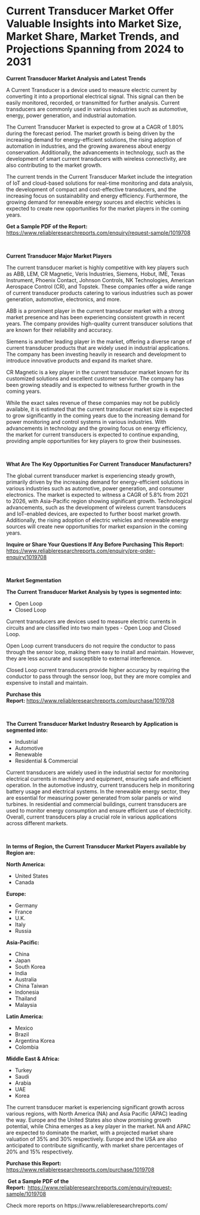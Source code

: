<p><h1>Current Transducer Market Offer Valuable Insights into Market Size, Market Share, Market Trends, and Projections Spanning from 2024 to 2031</h1></p><p><strong>Current Transducer Market Analysis and Latest Trends</strong></p>
<p><p>A Current Transducer is a device used to measure electric current by converting it into a proportional electrical signal. This signal can then be easily monitored, recorded, or transmitted for further analysis. Current transducers are commonly used in various industries such as automotive, energy, power generation, and industrial automation.</p><p>The Current Transducer Market is expected to grow at a CAGR of 1.80% during the forecast period. The market growth is being driven by the increasing demand for energy-efficient solutions, the rising adoption of automation in industries, and the growing awareness about energy conservation. Additionally, the advancements in technology, such as the development of smart current transducers with wireless connectivity, are also contributing to the market growth.</p><p>The current trends in the Current Transducer Market include the integration of IoT and cloud-based solutions for real-time monitoring and data analysis, the development of compact and cost-effective transducers, and the increasing focus on sustainability and energy efficiency. Furthermore, the growing demand for renewable energy sources and electric vehicles is expected to create new opportunities for the market players in the coming years.</p></p>
<p><strong>Get a Sample PDF of the Report:&nbsp;</strong> <a href="https://www.reliableresearchreports.com/enquiry/request-sample/1019708">https://www.reliableresearchreports.com/enquiry/request-sample/1019708</a></p>
<p>&nbsp;</p>
<p><strong>Current Transducer Major Market Players</strong></p>
<p><p>The current transducer market is highly competitive with key players such as ABB, LEM, CR Magnetic, Veris Industries, Siemens, Hobut, IME, Texas Instrument, Phoenix Contact, Johnson Controls, NK Technologies, American Aerospace Control (CR), and Topstek. These companies offer a wide range of current transducer products catering to various industries such as power generation, automotive, electronics, and more.</p><p>ABB is a prominent player in the current transducer market with a strong market presence and has been experiencing consistent growth in recent years. The company provides high-quality current transducer solutions that are known for their reliability and accuracy.</p><p>Siemens is another leading player in the market, offering a diverse range of current transducer products that are widely used in industrial applications. The company has been investing heavily in research and development to introduce innovative products and expand its market share.</p><p>CR Magnetic is a key player in the current transducer market known for its customized solutions and excellent customer service. The company has been growing steadily and is expected to witness further growth in the coming years.</p><p>While the exact sales revenue of these companies may not be publicly available, it is estimated that the current transducer market size is expected to grow significantly in the coming years due to the increasing demand for power monitoring and control systems in various industries. With advancements in technology and the growing focus on energy efficiency, the market for current transducers is expected to continue expanding, providing ample opportunities for key players to grow their businesses.</p></p>
<p>&nbsp;</p>
<p><strong>What Are The Key Opportunities For Current Transducer Manufacturers?</strong></p>
<p><p>The global current transducer market is experiencing steady growth, primarily driven by the increasing demand for energy-efficient solutions in various industries such as automotive, power generation, and consumer electronics. The market is expected to witness a CAGR of 5.8% from 2021 to 2026, with Asia-Pacific region showing significant growth. Technological advancements, such as the development of wireless current transducers and IoT-enabled devices, are expected to further boost market growth. Additionally, the rising adoption of electric vehicles and renewable energy sources will create new opportunities for market expansion in the coming years.</p></p>
<p><strong>Inquire or Share Your Questions If Any Before Purchasing This Report:</strong> <a href="https://www.reliableresearchreports.com/enquiry/pre-order-enquiry/1019708">https://www.reliableresearchreports.com/enquiry/pre-order-enquiry/1019708</a></p>
<p>&nbsp;</p>
<p><strong>Market Segmentation</strong></p>
<p><strong>The Current Transducer Market Analysis by types is segmented into:</strong></p>
<p><ul><li>Open Loop</li><li>Closed Loop</li></ul></p>
<p><p>Current transducers are devices used to measure electric currents in circuits and are classified into two main types - Open Loop and Closed Loop. </p><p>Open Loop current transducers do not require the conductor to pass through the sensor loop, making them easy to install and maintain. However, they are less accurate and susceptible to external interference. </p><p>Closed Loop current transducers provide higher accuracy by requiring the conductor to pass through the sensor loop, but they are more complex and expensive to install and maintain.</p></p>
<p><strong>Purchase this Report:&nbsp;</strong><a href="https://www.reliableresearchreports.com/purchase/1019708">https://www.reliableresearchreports.com/purchase/1019708</a></p>
<p>&nbsp;</p>
<p><strong>The Current Transducer Market Industry Research by Application is segmented into:</strong></p>
<p><ul><li>Industrial</li><li>Automotive</li><li>Renewable</li><li>Residential & Commercial</li></ul></p>
<p><p>Current transducers are widely used in the industrial sector for monitoring electrical currents in machinery and equipment, ensuring safe and efficient operation. In the automotive industry, current transducers help in monitoring battery usage and electrical systems. In the renewable energy sector, they are essential for measuring power generated from solar panels or wind turbines. In residential and commercial buildings, current transducers are used to monitor energy consumption and ensure efficient use of electricity. Overall, current transducers play a crucial role in various applications across different markets.</p></p>
<p>&nbsp;</p>
<p><strong>In terms of Region, the Current Transducer Market Players available by Region are:</strong></p>
<p>
    <p> <strong> North America: </strong>
        <ul>
            <li>United States</li>
            <li>Canada</li>
        </ul>
        </p> 
    <p> <strong> Europe: </strong>
        <ul>
            <li>Germany</li>
            <li>France</li>
            <li>U.K.</li>
            <li>Italy</li>
            <li>Russia</li>
        </ul>
        </p> 
    <p> <strong> Asia-Pacific: </strong>
        <ul>
            <li>China</li>
            <li>Japan</li>
            <li>South Korea</li>
            <li>India</li>
            <li>Australia</li>
            <li>China Taiwan</li>
            <li>Indonesia</li>
            <li>Thailand</li>
            <li>Malaysia</li>
        </ul>
        </p> 
    <p> <strong> Latin America: </strong>
        <ul>
            <li>Mexico</li>
            <li>Brazil</li>
            <li>Argentina Korea</li>
            <li>Colombia</li>
        </ul>
        </p> 
    <p> <strong> Middle East & Africa: </strong>
        <ul>
            <li>Turkey</li>
            <li>Saudi</li>
            <li>Arabia</li>
            <li>UAE</li>
            <li>Korea</li>
        </ul>
    </p>
    </p>
<p><p>The current transducer market is experiencing significant growth across various regions, with North America (NA) and Asia Pacific (APAC) leading the way. Europe and the United States also show promising growth potential, while China emerges as a key player in the market. NA and APAC are expected to dominate the market, with a projected market share valuation of 35% and 30% respectively. Europe and the USA are also anticipated to contribute significantly, with market share percentages of 20% and 15% respectively.</p></p>
<p><strong>Purchase this Report: </strong><a href="https://www.reliableresearchreports.com/purchase/1019708">https://www.reliableresearchreports.com/purchase/1019708</a></p>
<p>&nbsp;<strong>Get a Sample PDF of the Report:&nbsp;&nbsp;</strong><a href="https://www.reliableresearchreports.com/enquiry/request-sample/1019708">https://www.reliableresearchreports.com/enquiry/request-sample/1019708</a></p>
<p><strong></strong></p>
<p>Check more reports on https://www.reliableresearchreports.com/</p>